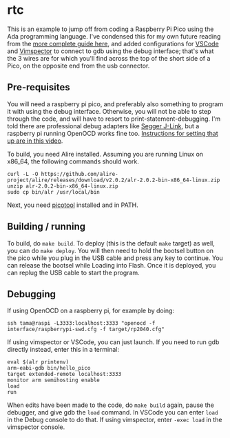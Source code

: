 # rtc

This is an example to jump off from coding a Raspberry Pi Pico using the Ada programming language.
I've condensed this for my own future reading from the [more complete guide here](https://pico-doc.synack.me/), and
added configurations for [VSCode](https://code.visualstudio.com/download) and
[Vimspector](https://github.com/puremourning/vimspector) to connect to gdb using the debug interface; that's what
the 3 wires are for which you'll find across the top of the short side of a Pico, on the opposite end from the usb connector.

## Pre-requisites

You will need a raspberry pi pico, and preferably also something to program it with using the debug interface. Otherwise,
you will not be able to step through the code, and will have to resort to print-statement-debugging. I'm told there are
professional debug adapters like [Segger J-Link](https://www.segger.com/products/debug-probes/j-link/), but
a raspberry pi running OpenOCD works fine too. [Instructions for setting that up are in this video](https://www.youtube.com/watch?v=g3sGKoLafew).

To build, you need Alire installed. Assuming you are running Linux on x86_64, the following commands should work.

```
curl -L -O https://github.com/alire-project/alire/releases/download/v2.0.2/alr-2.0.2-bin-x86_64-linux.zip
unzip alr-2.0.2-bin-x86_64-linux.zip
sudo cp bin/alr /usr/local/bin
```

Next, you need [picotool](https://github.com/raspberrypi/picotool) installed and in PATH.

## Building / running

To build, do `make build`. To deploy (this is the default `make` target) as well, you can do `make deploy`.
You will then need to hold the bootsel button on the pico while you plug in the USB cable and press any key to continue.
You can release the bootsel while Loading into Flash. Once it is deployed, you can replug the USB cable to start the program.

## Debugging

If using OpenOCD on a raspberry pi, for example by doing:

```
ssh tama@raspi -L3333:localhost:3333 "openocd -f interface/raspberrypi-swd.cfg -f target/rp2040.cfg"
```

If using vimspector or VSCode, you can just launch. If you need to run gdb directly instead, enter this in a terminal:

```
eval $(alr printenv)
arm-eabi-gdb bin/hello_pico
target extended-remote localhost:3333
monitor arm semihosting enable
load
run
```

When edits have been made to the code, do `make build` again, pause the debugger, and give gdb the `load` command.
In VSCode you can enter `load` in the Debug console to do that. If using vimspector,
enter `-exec load` in the vimspector console.
